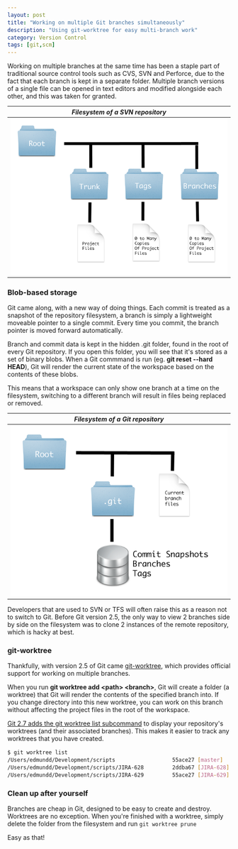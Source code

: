 ```yaml
---
layout: post
title: "Working on multiple Git branches simultaneously"
description: "Using git-worktree for easy multi-branch work"
category: Version Control
tags: [git,scm]
---
```

Working on multiple branches at the same time has been a staple part of traditional source control tools such as CVS, SVN and Perforce, due to the fact that each branch is kept in a separate folder. Multiple branch versions of a single file can be opened in text editors and modified alongside each other, and this was taken for granted.

|*Filesystem of a SVN repository*|
|--------------------------------|
|![Filesystem diagram of a SVN repo](/assets/images/svn-filesystem.png)|

### Blob-based storage

Git came along, with a new way of doing things. Each commit is treated as a snapshot of the repository filesystem, a branch is simply a lightweight moveable pointer to a single commit. Every time you commit, the branch pointer is moved forward automatically. 

Branch and commit data is kept in the hidden .git folder, found in the root of every Git repository. If you open this folder, you will see that it's stored as a set of binary blobs. When a Git commmand is run (eg. **git reset --hard HEAD**), Git will render the current state of the workspace based on the contents of these blobs.

This means that a workspace can only show one branch at a time on the filesystem,  switching to a different branch will result in files being replaced or removed.

|*Filesystem of a Git repository*|
|--------------------------------|
|![Filesystem diagram of a Git repo](/assets/images/git-filesystem.png)|

Developers that are used to SVN or TFS will often raise this as a reason not to switch to Git. Before Git version 2.5, the only way to view 2 branches side by side on the filesystem was to clone 2 instances of the remote repository, which is hacky at best.

### git-worktree

Thankfully, with version 2.5 of Git came [git-worktree](https://git-scm.com/docs/git-worktree), which provides official support for working on multiple branches.

When you run **git worktree add \<path\> \<branch\>**, Git will create a folder (a worktree) that Git will render the contents of the specified branch into. If you change directory into this new worktree, you can work on this branch without affecting the project files in the root of the workspace.

[Git 2.7 adds the git worktree list subcommand](https://developer.atlassian.com/blog/2016/01/git-2.7-release/?q=s) to display your repository's worktrees (and their associated branches). This makes it easier to track any worktrees that you have created.

``` bash
$ git worktree list
/Users/edmundd/Development/scripts                  55ace27 [master]
/Users/edmundd/Development/scripts/JIRA-628         2ddba67 [JIRA-628]
/Users/edmundd/Development/scripts/JIRA-629         55ace27 [JIRA-629]
```

### Clean up after yourself

Branches are cheap in Git, designed to be easy to create and destroy. Worktrees are no exception. When you're finished with a worktree, simply delete the folder from the filesystem and run ```git worktree prune```

Easy as that!
